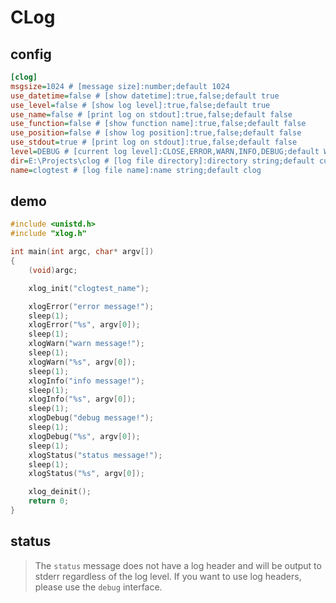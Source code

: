 # CLog

## config

```ini
[clog]
msgsize=1024 # [message size]:number;default 1024
use_datetime=false # [show datetime]:true,false;default true
use_level=false # [show log level]:true,false;default true
use_name=false # [print log on stdout]:true,false;default false
use_function=false # [show function name]:true,false;default false
use_position=false # [show log position]:true,false;default false
use_stdout=true # [print log on stdout]:true,false;default false
level=DEBUG # [current log level]:CLOSE,ERROR,WARN,INFO,DEBUG;default WARN
dir=E:\Projects\clog # [log file directory]:directory string;default current dir or /tmp/
name=clogtest # [log file name]:name string;default clog
```

## demo

```c
#include <unistd.h>
#include "xlog.h"

int main(int argc, char* argv[])
{
    (void)argc;

    xlog_init("clogtest_name");

    xlogError("error message!");
    sleep(1);
    xlogError("%s", argv[0]);
    sleep(1);
    xlogWarn("warn message!");
    sleep(1);
    xlogWarn("%s", argv[0]);
    sleep(1);
    xlogInfo("info message!");
    sleep(1);
    xlogInfo("%s", argv[0]);
    sleep(1);
    xlogDebug("debug message!");
    sleep(1);
    xlogDebug("%s", argv[0]);
    sleep(1);
    xlogStatus("status message!");
    sleep(1);
    xlogStatus("%s", argv[0]);

    xlog_deinit();
    return 0;
}
```

## status

> The `status` message does not have a log header and will be output to stderr regardless of the log level. If you want to use log headers, please use the `debug` interface.
